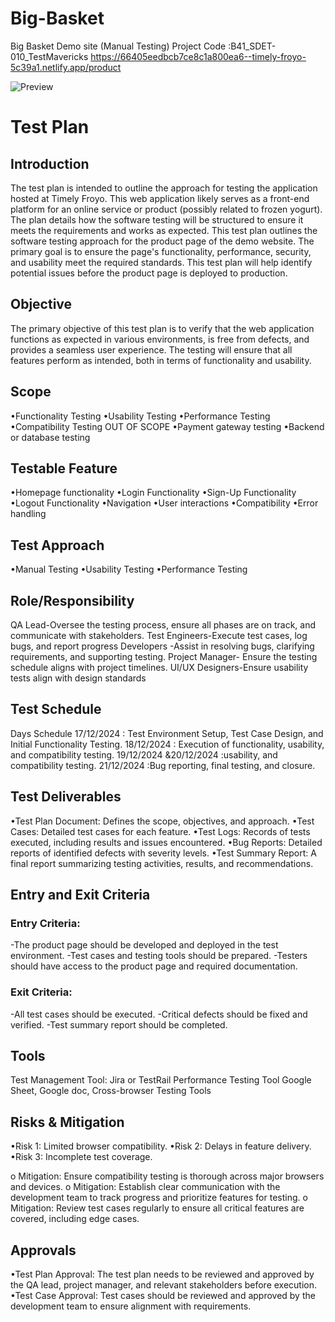 # Big-Basket
Big Basket Demo site (Manual Testing) Project Code :B41_SDET-010_TestMavericks
https://66405eedbcb7ce8c1a800ea6--timely-froyo-5c39a1.netlify.app/product


![Preview](https://github.com/user-attachments/assets/7ab64bfb-a30a-486a-b9f3-5fa4baa07e42)


# Test Plan
##	Introduction
The test plan is intended to outline the approach for testing the application hosted at Timely Froyo. This web application likely serves as a front-end platform for an online service or product (possibly related to frozen yogurt). The plan details how the software testing will be structured to ensure it meets the requirements and works as expected. This test plan outlines the software testing approach for the product page of the demo website. The primary goal is to ensure the page's functionality, performance, security, and usability meet the required standards. This test plan will help identify potential issues before the product page is deployed to production.
##  Objective
The primary objective of this test plan is to verify that the web application functions as expected in various environments, is free from defects, and provides a seamless user experience. The testing will ensure that all features perform as intended, both in terms of functionality and usability.
##  Scope
•Functionality Testing
•Usability Testing
•Performance Testing
•Compatibility Testing
OUT OF SCOPE
•Payment gateway testing
•Backend or database testing

## Testable Feature
•Homepage functionality
•Login Functionality
•Sign-Up Functionality
•Logout Functionality
•Navigation
•User interactions
•Compatibility
•Error handling

## Test Approach
•Manual Testing
•Usability Testing
•Performance Testing

## Role/Responsibility
QA Lead-Oversee the testing process, ensure all phases are on track, and communicate with stakeholders.
Test Engineers-Execute test cases, log bugs, and report progress
Developers -Assist in resolving bugs, clarifying requirements, and supporting testing.
Project Manager- Ensure the testing schedule aligns with project timelines.
UI/UX Designers-Ensure usability tests align with design standards

## Test Schedule
Days	                          Schedule
17/12/2024	                 : Test Environment Setup, Test Case Design, and Initial Functionality Testing.
18/12/2024	                 : Execution of functionality, usability, and compatibility testing.
19/12/2024 &20/12/2024       :usability, and compatibility testing.
21/12/2024	                 :Bug reporting, final testing, and closure.

## Test Deliverables
•Test Plan Document: Defines the scope, objectives, and approach.
•Test Cases: Detailed test cases for each feature.
•Test Logs: Records of tests executed, including results and issues encountered.
•Bug Reports: Detailed reports of identified defects with severity levels.
•Test Summary Report: A final report summarizing testing activities, results, and recommendations.

## Entry and Exit Criteria
### Entry Criteria:
-The product page should be developed and deployed in the test environment.
-Test cases and testing tools should be prepared.
-Testers should have access to the product page and required documentation.
### Exit Criteria:
-All test cases should be executed.
-Critical defects should be fixed and verified.
-Test summary report should be completed.

## Tools
Test Management Tool: Jira or TestRail 
Performance Testing Tool
Google Sheet, Google doc, Cross-browser Testing Tools

## Risks & Mitigation
•Risk 1: Limited browser compatibility.
•Risk 2: Delays in feature delivery.
•Risk 3: Incomplete test coverage.

o Mitigation: Ensure compatibility testing is thorough across major browsers and devices.
o Mitigation: Establish clear communication with the development team to track progress and prioritize features for testing.
o Mitigation: Review test cases regularly to ensure all critical features are covered, including edge cases.

## Approvals
•Test Plan Approval: The test plan needs to be reviewed and approved by the QA lead, project manager, and relevant stakeholders before execution.
•Test Case Approval: Test cases should be reviewed and approved by the development team to ensure alignment with requirements.


